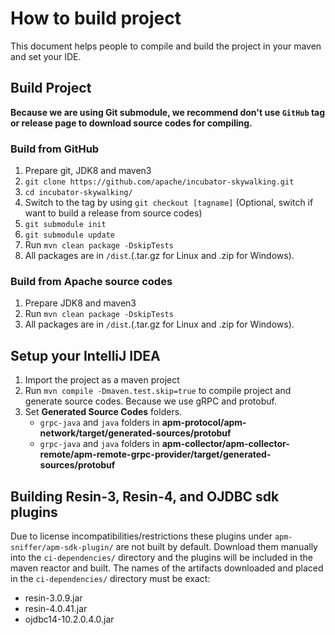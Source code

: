 # How to build project
This document helps people to compile and build the project in your maven and set your IDE.

## Build Project
**Because we are using Git submodule, we recommend don't use `GitHub` tag or release page to download source codes for compiling.**

### Build from GitHub
1. Prepare git, JDK8 and maven3
1. `git clone https://github.com/apache/incubator-skywalking.git`
1. `cd incubator-skywalking/`
1. Switch to the tag by using `git checkout [tagname]` (Optional, switch if want to build a release from source codes)
1. `git submodule init`
1. `git submodule update`
1. Run `mvn clean package -DskipTests`
1. All packages are in `/dist`.(.tar.gz for Linux and .zip for Windows).

### Build from Apache source codes
1. Prepare JDK8 and maven3
1. Run `mvn clean package -DskipTests`
1. All packages are in `/dist`.(.tar.gz for Linux and .zip for Windows).

## Setup your IntelliJ IDEA
1. Import the project as a maven project
1. Run `mvn compile -Dmaven.test.skip=true` to compile project and generate source codes. Because we use gRPC and protobuf.
1. Set **Generated Source Codes** folders.
    * `grpc-java` and `java` folders in **apm-protocol/apm-network/target/generated-sources/protobuf**
    * `grpc-java` and `java` folders in **apm-collector/apm-collector-remote/apm-remote-grpc-provider/target/generated-sources/protobuf**

## Building Resin-3, Resin-4, and OJDBC sdk plugins
Due to license incompatibilities/restrictions these plugins under `apm-sniffer/apm-sdk-plugin/` are not built by default.
Download them manually into the `ci-dependencies/` directory and the plugins will be included in the maven reactor and built.
The names of the artifacts downloaded and placed in the `ci-dependencies/` directory must be exact:
* resin-3.0.9.jar
* resin-4.0.41.jar
* ojdbc14-10.2.0.4.0.jar
